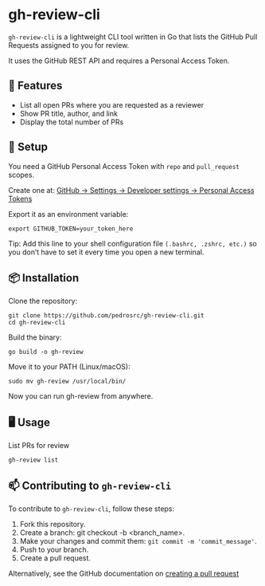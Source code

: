 # gh-review-cli

`gh-review-cli` is a lightweight CLI tool written in Go that lists the GitHub Pull Requests assigned to you for review.

It uses the GitHub REST API and requires a Personal Access Token.

## 🚀 Features

<ul>
    <li>List all open PRs where you are requested as a reviewer</li>
    <li>Show PR title, author, and link</li>
    <li>Display the total number of PRs</li>
</ul>

## 🔑 Setup

You need a GitHub Personal Access Token with `repo` and `pull_request` scopes.

Create one at:
<a href="https://github.com/settings/tokens">GitHub → Settings → Developer settings → Personal Access Tokens
</a>

Export it as an environment variable:
```
export GITHUB_TOKEN=your_token_here
```
Tip: Add this line to your shell configuration file `(.bashrc, .zshrc, etc.)` so you don’t have to set it every time you open a new terminal.


## 📦 Installation

Clone the repository:
```
git clone https://github.com/pedrosrc/gh-review-cli.git
cd gh-review-cli
```

Build the binary:
```
go build -o gh-review
```

Move it to your PATH (Linux/macOS):
```
sudo mv gh-review /usr/local/bin/
```

Now you can run gh-review from anywhere.

## 🖥 Usage
List PRs for review
```
gh-review list
```

## 📫 Contributing to `gh-review-cli`

To contribute to `gh-review-cli`, follow these steps:

1. Fork this repository.
2. Create a branch: git checkout -b <branch_name>.
3. Make your changes and commit them: `git commit -m 'commit_message'`.
4. Push to your branch.
5. Create a pull request.

Alternatively, see the GitHub documentation on <a href="https://help.github.com/en/github/collaborating-with-issues-and-pull-requests/creating-a-pull-request">creating a pull request</a>